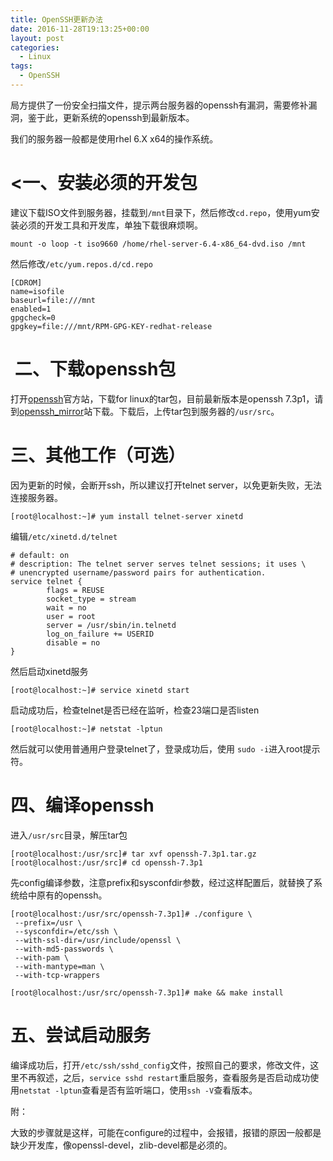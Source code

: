 ```yaml
---
title: OpenSSH更新办法
date: 2016-11-28T19:13:25+00:00
layout: post
categories:
  - Linux
tags:
  - OpenSSH
---
```

局方提供了一份安全扫描文件，提示两台服务器的openssh有漏洞，需要修补漏洞，鉴于此，更新系统的openssh到最新版本。

我们的服务器一般都是使用rhel 6.X x64的操作系统。

<!--more-->

# <一、安装必须的开发包

建议下载ISO文件到服务器，挂载到`/mnt`目录下，然后修改`cd.repo`，使用yum安装必须的开发工具和开发库，单独下载很麻烦啊。
```
mount -o loop -t iso9660 /home/rhel-server-6.4-x86_64-dvd.iso /mnt  
```

然后修改`/etc/yum.repos.d/cd.repo`
```
[CDROM]
name=isofile  
baseurl=file:///mnt  
enabled=1  
gpgcheck=0  
gpgkey=file:///mnt/RPM-GPG-KEY-redhat-release  
```

#  二、下载openssh包

打开[openssh](http://www.openssh.com/)官方站，下载for linux的tar包，目前最新版本是openssh 7.3p1，请到[openssh_mirror](http://openbsd.hk/pub/OpenBSD/OpenSSH/portable/)站下载。下载后，上传tar包到服务器的`/usr/src`。

# 三、其他工作（可选）

因为更新的时候，会断开ssh，所以建议打开telnet server，以免更新失败，无法连接服务器。
```
[root@localhost:~]# yum install telnet-server xinetd
```

编辑`/etc/xinetd.d/telnet`
```
# default: on 
# description: The telnet server serves telnet sessions; it uses \ 
# unencrypted username/password pairs for authentication. 
service telnet {  
		flags = REUSE 
		socket_type = stream 
		wait = no 
		user = root 
		server = /usr/sbin/in.telnetd 
		log_on_failure += USERID 
		disable = no 
}
```

然后启动xinetd服务
```
[root@localhost:~]# service xinetd start
```

启动成功后，检查telnet是否已经在监听，检查23端口是否listen
```
[root@localhost:~]# netstat -lptun
```

然后就可以使用普通用户登录telnet了，登录成功后，使用 `sudo -i`进入root提示符。

# 四、编译openssh

进入`/usr/src`目录，解压tar包
```
[root@localhost:/usr/src]# tar xvf openssh-7.3p1.tar.gz
[root@localhost:/usr/src]# cd openssh-7.3p1
```

先config编译参数，注意prefix和sysconfdir参数，经过这样配置后，就替换了系统给中原有的openssh。
```
[root@localhost:/usr/src/openssh-7.3p1]# ./configure \
 --prefix=/usr \
 --sysconfdir=/etc/ssh \
 --with-ssl-dir=/usr/include/openssl \
 --with-md5-passwords \
 --with-pam \
 --with-mantype=man \
 --with-tcp-wrappers

[root@localhost:/usr/src/openssh-7.3p1]# make && make install
```

# 五、尝试启动服务

编译成功后，打开`/etc/ssh/sshd_config`文件，按照自己的要求，修改文件，这里不再叙述，之后，`service sshd restart`重启服务，查看服务是否启动成功使用`netstat -lptun`查看是否有监听端口，使用`ssh -V`查看版本。

附：

大致的步骤就是这样，可能在configure的过程中，会报错，报错的原因一般都是缺少开发库，像openssl-devel，zlib-devel都是必须的。


